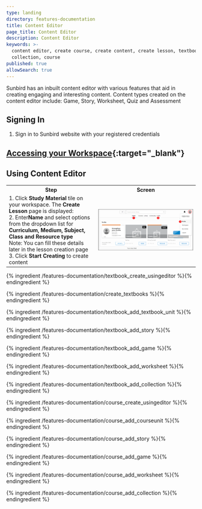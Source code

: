 ```yaml
---
type: landing
directory: features-documentation
title: Content Editor
page_title: Content Editor
description: Content Editor
keywords: >-
  content editor, create course, create content, create lesson, textbook,
  collection, course
published: true
allowSearch: true
---
```

Sunbird has an inbuilt content editor with various features that aid in creating engaging and interesting content. 
Content types created on the content editor include: Game, Story, Worksheet, Quiz and Assessment

## Signing In

1. Sign in to Sunbird website with your registered credentials

## [Accessing your Workspace](pages/features-documentation/workspace){:target="_blank"}

## Using Content Editor

<table>
  <tr>
    <th>Step</th>
    <th>Screen</th>
  </tr>
  <tr>
    <td>1. Click <strong>Study Material</strong> tile on your workspace. The <strong>Create Lesson</strong> page is displayed:<br>2. Enter<strong>Name</strong> and select options from the dropdown list for <strong>Curriculum, Medium, Subject, Class and Resource type</strong> <br>Note: You can fill these details later in the lesson creation page<br>3. Click <strong>Start Creating</strong> to create content</td>
    <td><img src="pages/features-documentation/images/profileimg1.png"></td>
  </tr>
  </table>

{% ingredient /features-documentation/textbook_create_usingeditor %}{% endingredient %}

{% ingredient /features-documentation/create_textbooks %}{% endingredient %}

{% ingredient /features-documentation/textbook_add_textbook_unit %}{% endingredient %}

{% ingredient /features-documentation/textbook_add_story %}{% endingredient %}

{% ingredient /features-documentation/textbook_add_game %}{% endingredient %}

{% ingredient /features-documentation/textbook_add_worksheet %}{% endingredient %}

{% ingredient /features-documentation/textbook_add_collection %}{% endingredient %}

{% ingredient /features-documentation/course_create_usingeditor %}{% endingredient %}

{% ingredient /features-documentation/course_add_courseunit %}{% endingredient %}

{% ingredient /features-documentation/course_add_story %}{% endingredient %}

{% ingredient /features-documentation/course_add_game %}{% endingredient %}

{% ingredient /features-documentation/course_add_worksheet %}{% endingredient %}

{% ingredient /features-documentation/course_add_collection %}{% endingredient %}
